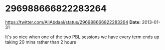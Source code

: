 # 296988666822283264
https://twitter.com/AliAbdaal/status/296988666822283264
**Date:** 2013-01-31

It's so nice when one of the two PBL sessions we have every term ends up taking 20 mins rather than 2 hours
